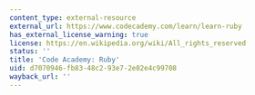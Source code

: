 ```yaml
---
content_type: external-resource
external_url: https://www.codecademy.com/learn/learn-ruby
has_external_license_warning: true
license: https://en.wikipedia.org/wiki/All_rights_reserved
status: ''
title: 'Code Academy: Ruby'
uid: d7070946-fb83-48c2-93e7-2e02e4c99708
wayback_url: ''
---
```

